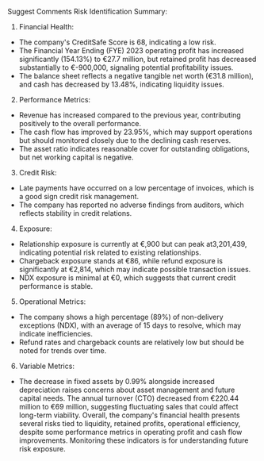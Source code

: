 Suggest Comments
Risk Identification Summary:
1. Financial Health:
- The company's CreditSafe Score is 68, indicating a low risk.
- The Financial Year Ending (FYE) 2023 operating profit has increased significantly (154.13%) to €27.7 million, but retained profit has decreased substantially to €-900,000, signaling potential profitability issues.
- The balance sheet reflects a negative tangible net worth (€31.8 million), and cash has decreased by 13.48%, indicating liquidity issues.
2. Performance Metrics:
- Revenue has increased compared to the previous year, contributing positively to the overall performance.
- The cash flow has improved by 23.95%, which may support operations but should monitored closely due to the declining cash reserves.
- The asset ratio indicates reasonable cover for outstanding obligations, but net working capital is negative.
3. Credit Risk:
- Late payments have occurred on a low percentage of invoices, which is a good sign credit risk management.
- The company has reported no adverse findings from auditors, which reflects stability in credit relations.
4. Exposure:
- Relationship exposure is currently at €,900 but can peak at3,201,439, indicating potential risk related to existing relationships.
- Chargeback exposure stands at €86, while refund exposure is significantly at €2,814, which may indicate possible transaction issues.
- NDX exposure is minimal at €0, which suggests that current credit performance is stable.
5. Operational Metrics:
- The company shows a high percentage (89%) of non-delivery exceptions (NDX), with an average of 15 days to resolve, which may indicate inefficiencies.
- Refund rates and chargeback counts are relatively low but should be noted for trends over time.
6. Variable Metrics:
- The decrease in fixed assets by 0.99% alongside increased depreciation raises concerns about asset management and future capital needs.
The annual turnover (CTO) decreased from €220.44 million to €69 million, suggesting fluctuating sales that could affect long-term viability.
Overall, the company's financial health presents several risks tied to liquidity, retained profits, operational efficiency, despite some performance metrics in operating profit and cash flow improvements. Monitoring these indicators is for understanding future risk exposure.
